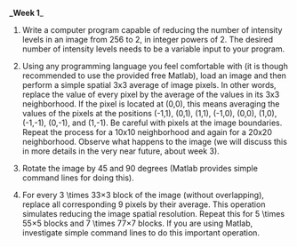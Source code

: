 **_Week 1**_ 

1. Write  a computer program capable of reducing the number of intensity levels  in an image from 256 to 2, in integer 
powers of 2. The desired number of  intensity levels needs to be a variable input to your program.

2. Using  any programming language you feel comfortable with (it is though  recommended to use the provided free Matlab),
load an image and then  perform a simple spatial 3x3 average of image pixels. In other words,  replace the value of
every pixel by the average of the values in its 3x3  neighborhood. If the pixel is located at (0,0), this means 
averaging  the values of the pixels at the positions (-1,1), (0,1), (1,1), (-1,0),  (0,0), (1,0), (-1,-1), (0,-1),
and (1,-1). Be careful with pixels at the  image boundaries. Repeat the process for a 10x10 neighborhood and again
for a 20x20 neighborhood. Observe what happens to the image (we will  discuss this in more details in the very 
near future, about week 3).

3. Rotate the image by 45 and 90 degrees (Matlab provides simple command lines for doing this).

4. For  every 3 \times 33×3 block of the image (without overlapping), replace  all corresponding 9 pixels by their 
average. This operation simulates  reducing the image spatial resolution. Repeat this for 5 \times 55×5  blocks and 
 7 \times 77×7 blocks. If you are using Matlab, investigate  simple command lines to do this important operation.